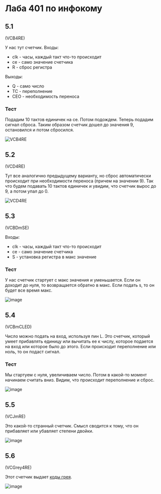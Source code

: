 # Лаба 401 по инфокому

## 5.1

(VCB4RE)

У нас тут счетчик.
Входы:

* clk - часы, каждый такт что-то происходит
* ce - само значение счетчика
* R - сброс регистра

Выходы:
* Q - само число
* TC - переполнение
* CEO - необходимость переноса

### Тест

Подадим 10 тактов единичек на ce.
Потом подождем. Теперь подадим сигнал сброса.
Таким образом счетчик дошел до значения 9, остановился и потом сбросился.

![VCB4RE](https://user-images.githubusercontent.com/25401699/218034190-987d6db6-802a-42e4-83e9-e2097b129ad7.PNG)

## 5.2

(VCD4RE)

Тут все аналогично предыдущему варианту, но сброс автоматически происходит при необходимости переноса (причем на значении 9).
Так что будем подавать 10 тактов единичек и увидим, что счетчик вырос до 9, а потом упал до 0.

![VCD4RE](https://user-images.githubusercontent.com/25401699/218034240-b6925674-58aa-4ece-87a8-8f6cd9dd0d69.PNG)

## 5.3

(VCBDmSE)

Входы:

* clk - часы, каждый такт что-то происходит
* ce - само значение счетчика
* S - установка регистра в макс значение

### Тест

У нас счетчик стартует с макс значения и уменьшается. Если он доходит до нуля, то возвращается обратно в макс.
Если подать s, то он будет все время макс.

![image](https://user-images.githubusercontent.com/25401699/218038882-47c0dda9-db73-4500-b261-d916ce5a7dbf.png)

## 5.4

(VCBmCLED)

Число можно подать на вход, используя пин L.
Это счетчик, который умеет прибавлять единицу или вычитать ее к числу, которое подается на вход или которое было до этого.
Если происходит переполнение или ноль, то он подаст сигнал.

### Тест

Мы стартуем с нуля, увеличиваем число. Потом в какой-то момент начинаем считать вниз. Видим, что происходит переполнение и сброс.

![image](https://user-images.githubusercontent.com/25401699/218042657-90911aca-5157-4456-b1dd-c2c4f3eedef1.png)

## 5.5

(VCJmRE)

Это какой-то странный счетчик.
Смысл сводится к тому, что он прибавляет или убавляет степени двойки.

![image](https://user-images.githubusercontent.com/25401699/218045191-544a21b3-2c63-4740-b8ba-2eba0a6e71de.png)

## 5.6

(VCGrey4RE)

Этот счетчик выдает [коды грея](http://e-maxx.ru/algo/gray_code).

![image](https://user-images.githubusercontent.com/25401699/218048150-1e0a856e-d2fb-4e64-bdd3-27d421567838.png)

